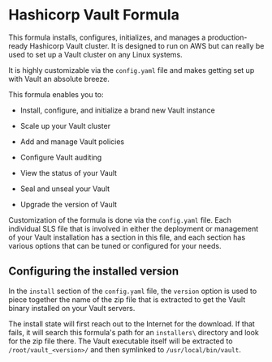 # Hashicorp Vault Formula

This formula installs, configures, initializes, and manages a production-ready Hashicorp Vault cluster. It is designed to run on AWS but can really be used to set up a Vault cluster on any Linux systems.

It is highly customizable via the `config.yaml` file and makes getting set up with Vault an absolute breeze.

This formula enables you to:

* Install, configure, and initialize a brand new Vault instance

* Scale up your Vault cluster 

* Add and manage Vault policies

* Configure Vault auditing 

* View the status of your Vault

* Seal and unseal your Vault

* Upgrade the version of Vault

Customization of the formula is done via the `config.yaml` file. Each individual SLS file that is involved in either the deployment or management of your Vault installation has a section in this file, and each section has various options that can be tuned or configured for your needs.

## Configuring the installed version

In the `install` section of the `config.yaml` file, the `version` option is used to piece together the name of the zip file that is extracted to get the Vault binary installed on your Vault servers. 

The install state will first reach out to the Internet for the download. If that fails, it will search this formula's path for an `installers\` directory and look for the zip file there. The Vault executable itself will be extracted to `/root/vault_<version>/` and then symlinked to `/usr/local/bin/vault`.

 